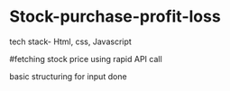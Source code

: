# Stock-purchase-profit-loss
tech stack- Html, css, Javascript

#fetching stock price using
rapid API call

basic structuring for input done